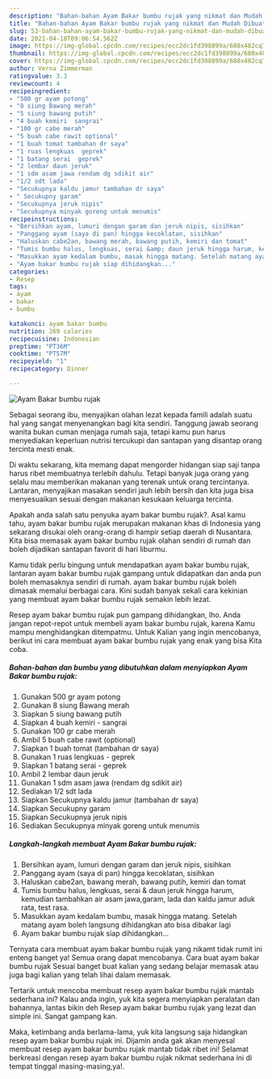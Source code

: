 ```yaml
---
description: "Bahan-bahan Ayam Bakar bumbu rujak yang nikmat dan Mudah Dibuat"
title: "Bahan-bahan Ayam Bakar bumbu rujak yang nikmat dan Mudah Dibuat"
slug: 53-bahan-bahan-ayam-bakar-bumbu-rujak-yang-nikmat-dan-mudah-dibuat
date: 2021-04-18T09:06:54.562Z
image: https://img-global.cpcdn.com/recipes/ecc2dc1fd398899a/680x482cq70/ayam-bakar-bumbu-rujak-foto-resep-utama.jpg
thumbnail: https://img-global.cpcdn.com/recipes/ecc2dc1fd398899a/680x482cq70/ayam-bakar-bumbu-rujak-foto-resep-utama.jpg
cover: https://img-global.cpcdn.com/recipes/ecc2dc1fd398899a/680x482cq70/ayam-bakar-bumbu-rujak-foto-resep-utama.jpg
author: Verna Zimmerman
ratingvalue: 3.3
reviewcount: 4
recipeingredient:
- "500 gr ayam potong"
- "8 siung Bawang merah"
- "5 siung bawang putih"
- "4 buah kemiri  sangrai"
- "100 gr cabe merah"
- "5 buah cabe rawit optional"
- "1 buah tomat tambahan dr saya"
- "1 ruas lengkuas  geprek"
- "1 batang serai  geprek"
- "2 lembar daun jeruk"
- "1 sdm asam jawa rendam dg sdikit air"
- "1/2 sdt lada"
- "Secukupnya kaldu jamur tambahan dr saya"
- " Secukupny garam"
- "Secukupnya jeruk nipis"
- "Secukupnya minyak goreng untuk menumis"
recipeinstructions:
- "Bersihkan ayam, lumuri dengan garam dan jeruk nipis, sisihkan"
- "Panggang ayam (saya di pan) hingga kecoklatan, sisihkan"
- "Haluskan cabe2an, bawang merah, bawang putih, kemiri dan tomat"
- "Tumis bumbu halus, lengkuas, serai &amp; daun jeruk hingga harum, kemudian tambahkan air asam jawa,garam, lada dan kaldu jamur aduk rata, test rasa."
- "Masukkan ayam kedalam bumbu, masak hingga matang. Setelah matang ayam boleh langsung dihidangkan ato bisa dibakar lagi"
- "Ayam bakar bumbu rujak siap dihidangkan..."
categories:
- Resep
tags:
- ayam
- bakar
- bumbu

katakunci: ayam bakar bumbu 
nutrition: 269 calories
recipecuisine: Indonesian
preptime: "PT36M"
cooktime: "PT57M"
recipeyield: "1"
recipecategory: Dinner

---
```



![Ayam Bakar bumbu rujak](https://img-global.cpcdn.com/recipes/ecc2dc1fd398899a/680x482cq70/ayam-bakar-bumbu-rujak-foto-resep-utama.jpg)

Sebagai seorang ibu, menyajikan olahan lezat kepada famili adalah suatu hal yang sangat menyenangkan bagi kita sendiri. Tanggung jawab seorang  wanita bukan cuman menjaga rumah saja, tetapi kamu pun harus menyediakan keperluan nutrisi tercukupi dan santapan yang disantap orang tercinta mesti enak.

Di waktu  sekarang, kita memang dapat mengorder hidangan siap saji tanpa harus ribet membuatnya terlebih dahulu. Tetapi banyak juga orang yang selalu mau memberikan makanan yang terenak untuk orang tercintanya. Lantaran, menyajikan masakan sendiri jauh lebih bersih dan kita juga bisa menyesuaikan sesuai dengan makanan kesukaan keluarga tercinta. 



Apakah anda salah satu penyuka ayam bakar bumbu rujak?. Asal kamu tahu, ayam bakar bumbu rujak merupakan makanan khas di Indonesia yang sekarang disukai oleh orang-orang di hampir setiap daerah di Nusantara. Kita bisa memasak ayam bakar bumbu rujak olahan sendiri di rumah dan boleh dijadikan santapan favorit di hari liburmu.

Kamu tidak perlu bingung untuk mendapatkan ayam bakar bumbu rujak, lantaran ayam bakar bumbu rujak gampang untuk didapatkan dan anda pun boleh memasaknya sendiri di rumah. ayam bakar bumbu rujak boleh dimasak memalui berbagai cara. Kini sudah banyak sekali cara kekinian yang membuat ayam bakar bumbu rujak semakin lebih lezat.

Resep ayam bakar bumbu rujak pun gampang dihidangkan, lho. Anda jangan repot-repot untuk membeli ayam bakar bumbu rujak, karena Kamu mampu menghidangkan ditempatmu. Untuk Kalian yang ingin mencobanya, berikut ini cara membuat ayam bakar bumbu rujak yang enak yang bisa Kita coba.

<!--inarticleads1-->

##### Bahan-bahan dan bumbu yang dibutuhkan dalam menyiapkan Ayam Bakar bumbu rujak:

1. Gunakan 500 gr ayam potong
1. Gunakan 8 siung Bawang merah
1. Siapkan 5 siung bawang putih
1. Siapkan 4 buah kemiri - sangrai
1. Gunakan 100 gr cabe merah
1. Ambil 5 buah cabe rawit (optional)
1. Siapkan 1 buah tomat (tambahan dr saya)
1. Gunakan 1 ruas lengkuas - geprek
1. Siapkan 1 batang serai - geprek
1. Ambil 2 lembar daun jeruk
1. Gunakan 1 sdm asam jawa (rendam dg sdikit air)
1. Sediakan 1/2 sdt lada
1. Siapkan Secukupnya kaldu jamur (tambahan dr saya)
1. Siapkan  Secukupny garam
1. Siapkan Secukupnya jeruk nipis
1. Sediakan Secukupnya minyak goreng untuk menumis




<!--inarticleads2-->

##### Langkah-langkah membuat Ayam Bakar bumbu rujak:

1. Bersihkan ayam, lumuri dengan garam dan jeruk nipis, sisihkan
1. Panggang ayam (saya di pan) hingga kecoklatan, sisihkan
1. Haluskan cabe2an, bawang merah, bawang putih, kemiri dan tomat
1. Tumis bumbu halus, lengkuas, serai &amp; daun jeruk hingga harum, kemudian tambahkan air asam jawa,garam, lada dan kaldu jamur aduk rata, test rasa.
1. Masukkan ayam kedalam bumbu, masak hingga matang. Setelah matang ayam boleh langsung dihidangkan ato bisa dibakar lagi
1. Ayam bakar bumbu rujak siap dihidangkan...




Ternyata cara membuat ayam bakar bumbu rujak yang nikamt tidak rumit ini enteng banget ya! Semua orang dapat mencobanya. Cara buat ayam bakar bumbu rujak Sesuai banget buat kalian yang sedang belajar memasak atau juga bagi kalian yang telah lihai dalam memasak.

Tertarik untuk mencoba membuat resep ayam bakar bumbu rujak mantab sederhana ini? Kalau anda ingin, yuk kita segera menyiapkan peralatan dan bahannya, lantas bikin deh Resep ayam bakar bumbu rujak yang lezat dan simple ini. Sangat gampang kan. 

Maka, ketimbang anda berlama-lama, yuk kita langsung saja hidangkan resep ayam bakar bumbu rujak ini. Dijamin anda gak akan menyesal membuat resep ayam bakar bumbu rujak mantab tidak ribet ini! Selamat berkreasi dengan resep ayam bakar bumbu rujak nikmat sederhana ini di tempat tinggal masing-masing,ya!.


